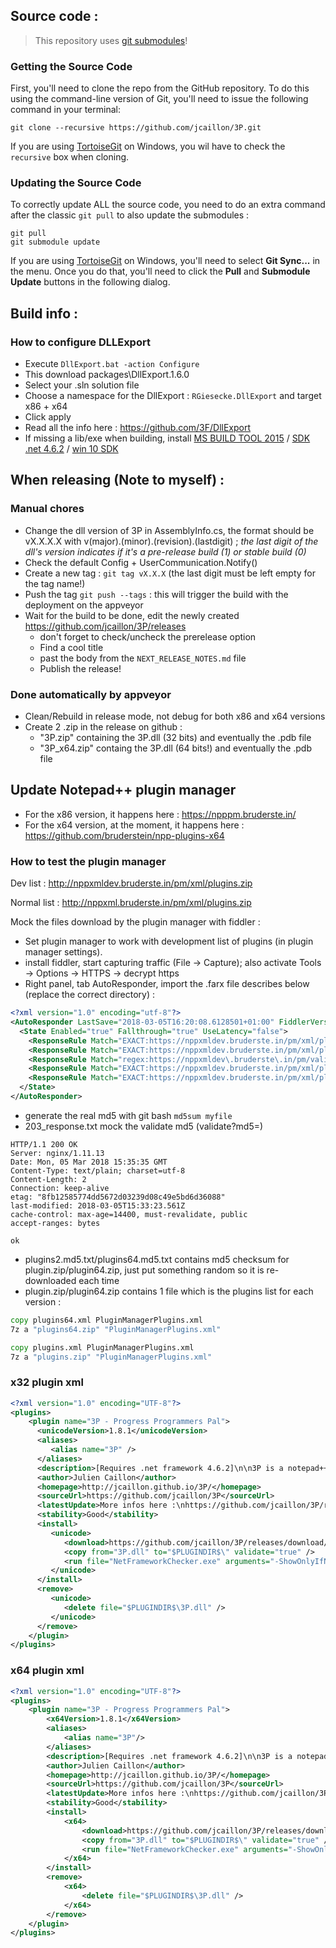 ## Source code :

> This repository uses [git submodules](https://git-scm.com/book/en/v2/Git-Tools-Submodules)!

### Getting the Source Code

First, you'll need to clone the repo from the GitHub repository. To do this using the command-line version of Git,
you'll need to issue the following command in your terminal:

    git clone --recursive https://github.com/jcaillon/3P.git

If you are using [TortoiseGit](https://tortoisegit.org) on Windows, you wil have to check the `recursive` box when cloning.

### Updating the Source Code

To correctly update ALL the source code, you need to do an extra command after the classic `git pull` to also update the submodules :

    git pull
    git submodule update

If you are using [TortoiseGit](https://tortoisegit.org) on Windows, you'll need to select **Git Sync...** in the menu. Once you do that, you'll need to click the **Pull** and **Submodule Update** buttons in the following dialog.


## Build info :

### How to configure DLLExport

- Execute `DllExport.bat -action Configure`
- This download packages\DllExport.1.6.0
- Select your .sln solution file
- Choose a namespace for the DllExport : `RGiesecke.DllExport` and target x86 + x64
- Click apply
- Read all the info here : https://github.com/3F/DllExport
- If missing a lib/exe when building, install [MS BUILD TOOL 2015](https://www.microsoft.com/en-us/download/details.aspx?id=48159) / [SDK .net 4.6.2](https://www.microsoft.com/en-us/download/details.aspx?id=53321) / [win 10 SDK](https://developer.microsoft.com/windows/downloads/windows-10-sdk)


## When releasing (Note to myself) :

### Manual chores

- Change the dll version of 3P in AssemblyInfo.cs, the format should be vX.X.X.X with v(major).(minor).(revision).(lastdigit) ; *the last digit of the dll's version indicates if it's a pre-release build (1) or stable build (0)*
- Check the default Config + UserCommunication.Notify()
- Create a new tag : `git tag vX.X.X` (the last digit must be left empty for the tag name!)
- Push the tag `git push --tags` : this will trigger the build with the deployment on the appveyor
- Wait for the build to be done, edit the newly created https://github.com/jcaillon/3P/releases
  - don't forget to check/uncheck the prerelease option
  - Find a cool title
  - past the body from the `NEXT_RELEASE_NOTES.md` file
  - Publish the release!

### Done automatically by appveyor

- Clean/Rebuild in release mode, not debug for both x86 and x64 versions
- Create 2 .zip in the release on github :
  - "3P.zip" containing the 3P.dll (32 bits) and eventually the .pdb file
  - "3P_x64.zip" containg the 3P.dll (64 bits!) and eventually the .pdb file


## Update Notepad++ plugin manager

- For the x86 version, it happens here : https://npppm.bruderste.in/
- For the x64 version, at the moment, it happens here : https://github.com/bruderstein/npp-plugins-x64

### How to test the plugin manager

Dev list : http://nppxmldev.bruderste.in/pm/xml/plugins.zip

Normal list : http://nppxml.bruderste.in/pm/xml/plugins.zip

Mock the files download by the plugin manager with fiddler :

 - Set plugin manager to work with development list of plugins (in plugin manager settings).
 - install fiddler, start capturing traffic (File -> Capture); also activate Tools -> Options -> HTTPS -> decrypt https
 - Right panel, tab AutoResponder, import the .farx file describes below (replace the correct directory) :

```xml
<?xml version="1.0" encoding="utf-8"?>
<AutoResponder LastSave="2018-03-05T16:20:08.6128501+01:00" FiddlerVersion="5.0.20173.50948">
  <State Enabled="true" Fallthrough="true" UseLatency="false">
    <ResponseRule Match="EXACT:https://nppxmldev.bruderste.in/pm/xml/plugins64.zip" Action="C:\Users\Julien\Desktop\pm\xml\plugins64.zip" Enabled="true" />
    <ResponseRule Match="EXACT:https://nppxmldev.bruderste.in/pm/xml/plugins64.md5.txt" Action="C:\Users\Julien\Desktop\pm\xml\plugins64.md5.txt" Enabled="true" />
    <ResponseRule Match="regex:https://nppxmldev\.bruderste\.in/pm/validate\?md5=.+" Action="C:\Users\Julien\Desktop\pm\xml\203_Response.txt" Latency="80" Enabled="true" />
    <ResponseRule Match="EXACT:https://nppxmldev.bruderste.in/pm/xml/plugins2.md5.txt" Action="C:\Users\Julien\Desktop\pm\xml\plugins2.md5.txt" Latency="374" Enabled="true" />
    <ResponseRule Match="EXACT:https://nppxmldev.bruderste.in/pm/xml/plugins.zip" Action="C:\Users\Julien\Desktop\pm\xml\plugins.zip" Latency="169" Enabled="true" />
  </State>
</AutoResponder>
```

- generate the real md5 with git bash `md5sum myfile`
- 203_response.txt mock the validate md5 (validate\?md5=)

```http
HTTP/1.1 200 OK
Server: nginx/1.11.13
Date: Mon, 05 Mar 2018 15:35:35 GMT
Content-Type: text/plain; charset=utf-8
Content-Length: 2
Connection: keep-alive
etag: "8fb12585774dd5672d03239d08c49e5bd6d36088"
last-modified: 2018-03-05T15:33:23.561Z
cache-control: max-age=14400, must-revalidate, public
accept-ranges: bytes

ok
```

- plugins2.md5.txt/plugins64.md5.txt contains md5 checksum for plugin.zip/plugin64.zip, just put something random so it is re-downloaded each time
- plugin.zip/plugin64.zip contains 1 file which is the plugins list for each version :

```bat
copy plugins64.xml PluginManagerPlugins.xml
7z a "plugins64.zip" "PluginManagerPlugins.xml"

copy plugins.xml PluginManagerPlugins.xml
7z a "plugins.zip" "PluginManagerPlugins.xml"
```

### x32 plugin xml

```xml
<?xml version="1.0" encoding="UTF-8"?>
<plugins>
	<plugin name="3P - Progress Programmers Pal">
	  <unicodeVersion>1.8.1</unicodeVersion>
	  <aliases>
	     <alias name="3P" />
	  </aliases>
	  <description>[Requires .net framework 4.6.2]\n\n3P is a notepad++ plug-in designed to help writing OpenEdge ABL (formerly known as Progress 4GL) code. It provides :\n\n- a powerful auto-completion\n- tool-tips on every words\n- a code explorer to quickly navigate through your code\n- a file explorer to easily access all your sources\n- the ability to run/compile and even PROLINT your source file with an in-line visualization of errors\n- more than 50 options to better suit your needs\n- and so much more!\n\nVisit http://jcaillon.github.io/3P/ for more details on the plugin</description>
	  <author>Julien Caillon</author>
	  <homepage>http://jcaillon.github.io/3P/</homepage>
	  <sourceUrl>https://github.com/jcaillon/3P</sourceUrl>
	  <latestUpdate>More infos here :\nhttps://github.com/jcaillon/3P/releases/tag/v1.8.1</latestUpdate>
	  <stability>Good</stability>
	  <install>
	     <unicode>
	        <download>https://github.com/jcaillon/3P/releases/download/v1.8.1/3P.zip</download>
	        <copy from="3P.dll" to="$PLUGINDIR$\" validate="true" />
	        <run file="NetFrameworkChecker.exe" arguments="-ShowOnlyIfNotInstalled" outsideNpp="0" />
	     </unicode>
	  </install>
	  <remove>
	     <unicode>
	        <delete file="$PLUGINDIR$\3P.dll" />
	     </unicode>
	  </remove>
	</plugin>
</plugins>
```

### x64 plugin xml

```xml
<?xml version="1.0" encoding="UTF-8"?>
<plugins>
	<plugin name="3P - Progress Programmers Pal">
		<x64Version>1.8.1</x64Version>
		<aliases>
			<alias name="3P"/>
		</aliases>
		<description>[Requires .net framework 4.6.2]\n\n3P is a notepad++ plug-in designed to help writing OpenEdge ABL (formerly known as Progress 4GL) code. It provides :\n\n- a powerful auto-completion\n- tool-tips on every words\n- a code explorer to quickly navigate through your code\n- a file explorer to easily access all your sources\n- the ability to run/compile and even PROLINT your source file with an in-line visualization of errors\n- more than 50 options to better suit your needs\n- and so much more!\n\nVisit http://jcaillon.github.io/3P/ for more details on the plugin</description>
		<author>Julien Caillon</author>
		<homepage>http://jcaillon.github.io/3P/</homepage>
		<sourceUrl>https://github.com/jcaillon/3P</sourceUrl>
		<latestUpdate>More infos here :\nhttps://github.com/jcaillon/3P/releases/tag/v1.8.1</latestUpdate>
		<stability>Good</stability>
		<install>
			<x64>
				<download>https://github.com/jcaillon/3P/releases/download/v1.8.1/3P_x64.zip</download>
	            <copy from="3P.dll" to="$PLUGINDIR$\" validate="true" />
				<run file="NetFrameworkChecker.exe" arguments="-ShowOnlyIfNotInstalled" outsideNpp="0" />
			</x64>
		</install>
		<remove>
			<x64>
	            <delete file="$PLUGINDIR$\3P.dll" />
			</x64>
		</remove>
	</plugin>
</plugins>
```